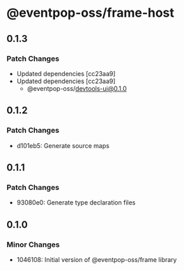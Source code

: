 # @eventpop-oss/frame-host

## 0.1.3

### Patch Changes

- Updated dependencies [cc23aa9]
- Updated dependencies [cc23aa9]
  - @eventpop-oss/devtools-ui@0.1.0

## 0.1.2

### Patch Changes

- d101eb5: Generate source maps

## 0.1.1

### Patch Changes

- 93080e0: Generate type declaration files

## 0.1.0

### Minor Changes

- 1046108: Initial version of @eventpop-oss/frame library
